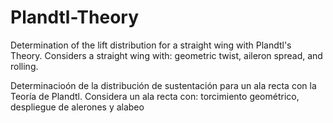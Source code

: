 # Plandtl-Theory
Determination of the lift distribution for a straight wing with Plandtl's Theory.
Considers a straight wing with: geometric twist, aileron spread, and rolling.

Determinacioón de la distribución de sustentación para un ala recta con la Teoría de Plandtl.
Considera un ala recta con: torcimiento geométrico, despliegue de alerones y alabeo
